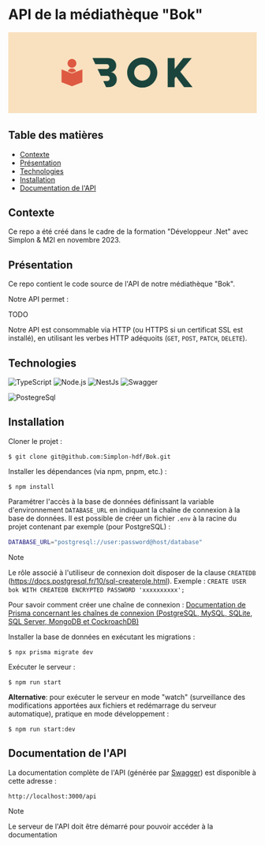 # API de la médiathèque "Bok"

<img src="./doc/img/logo.png">

## Table des matières

<ul>
    <li><a href="#contexte">Contexte</a></li>
    <li><a href="#présentation">Présentation</a></li>
    <li><a href="#technologies">Technologies</a></li>
    <li><a href="#installation">Installation</a></li>
    <li><a href="#documentation-de-lapi">Documentation de l'API</a></li>
</ul>

## Contexte

Ce repo a été créé dans le cadre de la formation "Développeur .Net" avec Simplon & M2I en novembre 2023.

## Présentation

Ce repo contient le code source de l'API de notre médiathèque "Bok".

Notre API permet :

TODO

Notre API est consommable via HTTP (ou HTTPS si un certificat SSL est installé), en utilisant les verbes HTTP adéquoits (`GET`, `POST`, `PATCH`, `DELETE`).

## Technologies

<p>
    <img alt="TypeScript" src="https://img.shields.io/badge/-TypeScript-006d77?style=flat-square&logo=typescript&logoColor=white" />
    <img alt="Node.js" src="https://img.shields.io/badge/-Node.js-006d77?style=flat-square&logo=node.js&logoColor=white" />
    <img alt="NestJs" src="https://img.shields.io/badge/-NestJs-006d77?style=flat-square&logo=nestjs&logoColor=white" />
    <img alt="Swagger" src="https://img.shields.io/badge/-Swagger-006d77?style=flat-square&logo=swagger&logoColor=white" />
</p>
<p>
    <img alt="PostegreSql" src="https://img.shields.io/badge/-PostgreSql-83c5be?style=flat-square&logo=postgresql&logoColor=white" />
</p>

## Installation

Cloner le projet :

    $ git clone git@github.com:Simplon-hdf/Bok.git

Installer les dépendances (via npm, pnpm, etc.) :

    $ npm install

Paramétrer l'accès à la base de données définissant la variable d'environnement `DATABASE_URL` en indiquant la chaîne de connexion à la base de données.
Il est possible de créer un fichier `.env` à la racine du projet contenant par exemple (pour PostgreSQL) :

```bash
DATABASE_URL="postgresql://user:password@host/database"
```

> [!NOTE]
> Le rôle associé à l'utiliseur de connexion doit disposer de la clause `CREATEDB` (https://docs.postgresql.fr/10/sql-createrole.html). Exemple : `CREATE USER bok WITH CREATEDB ENCRYPTED PASSWORD 'xxxxxxxxxx';`

Pour savoir comment créer une chaîne de connexion : [Documentation de Prisma concernant les chaînes de connexion (PostgreSQL, MySQL, SQLite, SQL Server, MongoDB et CockroachDB)](https://pris.ly/d/connection-strings)

Installer la base de données en exécutant les migrations :

    $ npx prisma migrate dev

Exécuter le serveur :

    $ npm run start

**Alternative**: pour exécuter le serveur en mode "watch" (surveillance des modifications apportées aux fichiers et redémarrage du serveur automatique), pratique en mode développement :

    $ npm run start:dev

## Documentation de l'API

La documentation complète de l'API (générée par [Swagger](https://docs.nestjs.com/openapi/introduction)) est disponible à cette adresse :

    http://localhost:3000/api

> [!NOTE]
> Le serveur de l'API doit être démarré pour pouvoir accéder à la documentation
